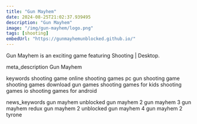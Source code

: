 ```yaml
---
title: "Gun Mayhem"
date: 2024-08-25T21:02:37.939495
description: "Gun Mayhem"
image: "/img/gun-mayhem/logo.png"
tags: [shooting]
embedUrl: "https://gunmayhemunblocked.github.io/"
---
```


Gun Mayhem is an exciting game featuring Shooting | Desktop.

meta_description
Gun Mayhem


keywords
shooting game online shooting games pc gun shooting game shooting games download gun games shooting games for kids shooting games io shooting games for android


news_keywords
gun mayhem unblocked gun mayhem 2 gun mayhem 3 gun mayhem redux gun mayhem 2 unblocked gun mayhem 4 gun mayhem 2 tyrone
